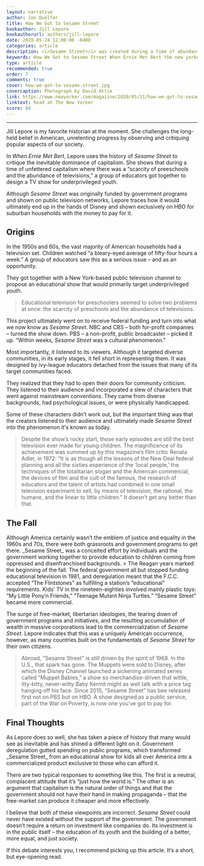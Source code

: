 ```yaml
---
layout: narrative
author: Jon Duelfer
title: How We Got to Sesame Street
bookauthor: Jill Lepore
bookauthorurl: authors/jill-lepore
date: 2020-05-24 12:00:00 -0400
categories: article
description: <i>Sesame Street</i> was created during a time of abundant government spending in social and educational projects. Not too long after, the Reagan years brought deregulation and enormous cuts in public spending. How did it hold up?
keywords: How We Got to Sesame Street When Ernie Met Bert the new yorker review Jill Lepore
type: article
recommended: true
order: 7
comments: true
cover: how-we-got-to-sesame-street.jpg
covercaption: Photograph by David Attie
link: https://www.newyorker.com/magazine/2020/05/11/how-we-got-to-sesame-street
linktext: Read at The New Yorker
score: 84
---
```

<hr/>

Jill Lepore is my favorite historian at the moment. She challenges the long-held belief in American, unrelenting progress by observing and critiquing popular aspects of our society.

In _When Ernie Met Bert_, Lepore uses the history of _Sesame Street_ to critique the inevitable dominance of capitalism. She shows that during a time of unfettered capitalism where there was a “scarcity of preeschools and the abundance of televisions,” a group of educators got together to design a TV show for underprivileged youth.

Although _Sesame Street_ was originally funded by government programs and shown on public television networks, Lepore traces how it would ultimately end up in the hands of Disney and shown exclusively on HBO for suburban households with the money to pay for it.

<h2><strong>Origins</strong></h2>
In the 1950s and 60s, the vast majority of American households had a television set. Children watched “a bleary-eyed average of fifty-four hours a week.” A group of educators saw this as a serious issue – and as an opportunity.

They got together with a New York-based public television channel to propose an educational show that would primarily target underprivileged youth.
> Educational television for preschoolers seemed to solve two problems at once: the scarcity of preschools and the abundance of televisions.

This project ultimately went on to receive federal funding and turn into what we now know as _Sesame Street_. NBC and CBS – both for-profit companies – turned the show down. PBS – a non-profit, public broadcaster – picked it up. “Within weeks, _Sesame Street_ was a cultural phenomenon."

Most importantly, it listened to its viewers. Although it targeted diverse communities, in its early stages, it fell short in representing them. It was designed by ivy-league educators detached from the issues that many of its target communities faced.

They realized that they had to open their doors for community criticism. They listened to their audience and incorporated a slew of characters that went against mainstream conventions. They came from diverse backgrounds, had psychological issues, or were physically handicapped.

Some of these characters didn’t work out, but the important thing was that the creators listened to their audience and ultimately made _Sesame Street_ into the phenomenon it's known as today.
> Despite the show’s rocky start, those early episodes are still the best television ever made for young children. The magnificence of its achievement was summed up by this magazine’s film critic Renata Adler, in 1972: “It is as though all the lessons of the New Deal federal planning and all the sixties experience of the ‘local people,’ the techniques of the totalitarian slogan and the American commercial, the devices of film and the cult of the famous, the research of educators and the talent of artists had combined in one small television experiment to sell, by means of television, the rational, the humane, and the linear to little children.” It doesn’t get any better than that.

<h2><strong>The Fall</strong></h2>
Although America certainly wasn’t the emblem of justice and equality in the 1960s and 70s, there were both grassroots and government programs to get there. _Sesame Street_ was a conceited effort by individuals and the government working together to provide education to children coming from oppressed and disenfranchised backgrounds.
> The Reagan years marked the beginning of the fall. The federal government all but stopped funding educational television in 1981, and deregulation meant that the F.C.C. accepted “The Flintstones” as fulfilling a station’s “educational” requirements. Kids’ TV in the nineteen-eighties involved mainly plastic toys: “My Little Pony’n Friends,” “Teenage Mutant Ninja Turtles.” “Sesame Street” became more commercial.

The surge of free-market, libertarian ideologies, the tearing down of government programs and initiatives, and the resulting accumulation of wealth in massive corporations lead to the commercialization of _Sesame Street_. Lepore indicates that this was a uniquely American occurrence, however, as many countries built on the fundamentals of _Sesame Street_ for their own citizens.
> Abroad, “Sesame Street” is still driven by the spirit of 1968. In the U.S., that spark has gone. The Muppets were sold to Disney, after which the Disney Channel launched a sickening animated series called “Muppet Babies,” a show so merchandise-driven that wittle, itty-bitty, never-witty Baby Kermit might as well talk with a price tag hanging off his face. Since 2015, “Sesame Street” has bee released first not on PBS but on HBO. A show designed as a public service, part of the War on Poverty, is now one you’ve got to pay for. 

<h2><strong>Final Thoughts</strong></h2>
As Lepore does so well, she has taken a piece of history that many would see as inevitable and has shined a different light on it. Government deregulation gutted spending on public programs, which transformed _Sesame Street_ from an educational show for kids all over America into a commercialized product exclusive to those who can afford it.

There are two typical responses to something like this. The first is a neutral, complacent attitude that it’s “just how the world is.” The other is an argument that capitalism is the natural order of things and that the government should not have their hand in making propaganda – that the free-market can produce it cheaper and more effectively.

I believe that both of these viewpoints are incorrect. _Sesame Street_ could never have existed without the support of the government. The government doesn’t require a return on investment like companies do. Its investment is in the public itself – the education of its youth  and the building of a better, more equal, and just society.

If this debate interests you, I recommend picking up this article. It’s a short, but eye-opening read.

